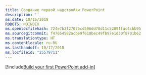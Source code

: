 ```yaml
---
title: Создание первой надстройки PowerPoint
description: ''
ms.date: 10/16/2018
ROBOTS: NOINDEX
ms.openlocfilehash: 724e7b2f27075cd596dd78d11c5209ffac4cbb95
ms.sourcegitcommit: f47654582acbe9f618bec49fb97e1d30f8701b62
ms.translationtype: HT
ms.contentlocale: ru-RU
ms.lasthandoff: 10/17/2018
ms.locfileid: "25579711"
---
```

[!include[Build your first PowerPoint add-in](../includes/file-get-started-powerpoint.md)]